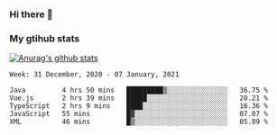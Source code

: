 ### Hi there 👋

### My gtihub stats

[![Anurag's github stats](https://github-readme-stats.vercel.app/api?username=gaozhidong)](https://github.com/gaozhidong/github-readme-stats)

<!--START_SECTION:waka-->
```text
Week: 31 December, 2020 - 07 January, 2021

Java         4 hrs 50 mins   █████████▒░░░░░░░░░░░░░░░   36.75 % 
Vue.js       2 hrs 39 mins   █████░░░░░░░░░░░░░░░░░░░░   20.21 % 
TypeScript   2 hrs 9 mins    ████░░░░░░░░░░░░░░░░░░░░░   16.36 % 
JavaScript   55 mins         █▓░░░░░░░░░░░░░░░░░░░░░░░   07.07 % 
XML          46 mins         █▒░░░░░░░░░░░░░░░░░░░░░░░   05.89 % 
```
<!--END_SECTION:waka-->